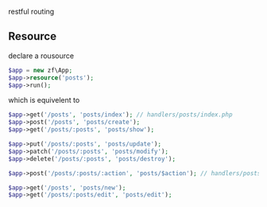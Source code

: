 
restful routing

## Resource

declare a rousource

```php
$app = new zf\App;
$app->resource('posts');
$app->run();
```

which is equivelent to

```php
$app->get('/posts', 'posts/index'); // handlers/posts/index.php
$app->post('/posts', 'posts/create');
$app->get('/posts/:posts', 'posts/show');

$app->put('/posts/:posts', 'posts/update');
$app->patch('/posts/:posts', 'posts/modify');
$app->delete('/posts/:posts', 'posts/destroy');

$app->post('/posts/:posts/:action', 'posts/$action'); // handlers/posts/$action.php

$app->get('/posts', 'posts/new');
$app->get('/posts/:posts/edit', 'posts/edit');
```

